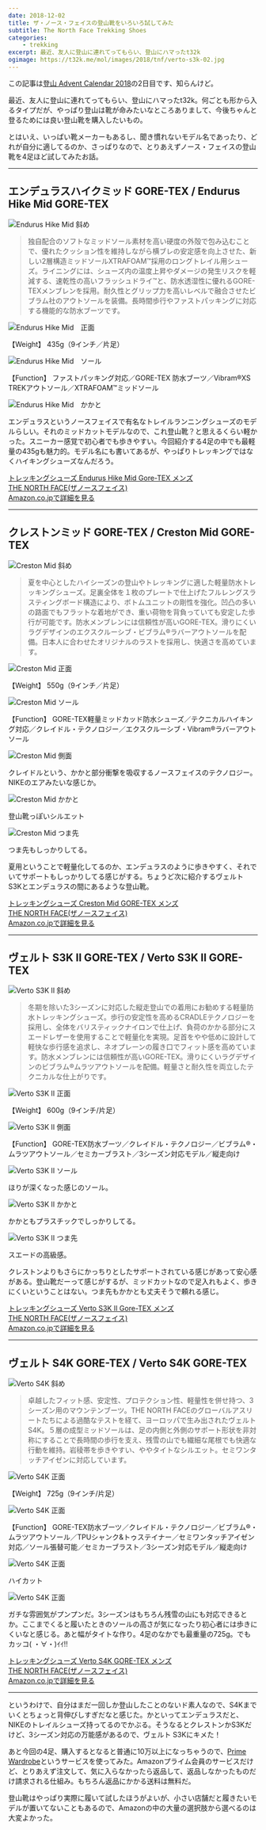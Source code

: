 ```yaml
---
date: 2018-12-02
title: ザ・ノース・フェイスの登山靴をいろいろ試してみた
subtitle: The North Face Trekking Shoes
categories: 
    - trekking
excerpt: 最近、友人に登山に連れてってもらい、登山にハマったt32k
ogimage: https://t32k.me/mol/images/2018/tnf/verto-s3k-02.jpg
---
```


この記事は[登山 Advent Calendar 2018](https://adventar.org/calendars/3111#list-2018-12-02)の2日目です、知らんけど。

最近、友人に登山に連れてってもらい、登山にハマったt32k。何ごとも形から入るタイプだが、やっぱり登山は靴が命みたいなところありまして、今後ちゃんと登るためには良い登山靴を購入したいもの。

とはいえ、いっぱい靴メーカーもあるし、聞き慣れないモデル名であったり、どれが自分に適してるのか、さっぱりなので、とりあえずノース・フェイスの登山靴を4足ほど試してみたお話。

---

## エンデュラスハイクミッド GORE-TEX / Endurus Hike Mid GORE-TEX

![Endurus Hike Mid 斜め](/mol/images/2018/tnf/endurus-hike-mid-00.jpg)

> 独自配合のソフトなミッドソール素材を高い硬度の外殻で包み込むことで、優れたクッション性を維持しながら横ブレの安定感を向上させた、新しい2層構造ミッドソールXTRAFOAM™採用のロングトレイル用シューズ。ライニングには、シューズ内の温度上昇やダメージの発生リスクを軽減する、速乾性の高いフラッシュドライ™と、防水透湿性に優れるGORE-TEXメンブレンを採用。耐久性とグリップ力を高いレベルで融合させたビブラム社のアウトソールを装備。長時間歩行やファストパッキングに対応する機能的な防水ブーツです。

![Endurus Hike Mid　正面](/mol/images/2018/tnf/endurus-hike-mid-01.jpg)

【Weight】	435g（9インチ／片足）

![Endurus Hike Mid　ソール](/mol/images/2018/tnf/endurus-hike-mid-02.jpg)

【Function】	ファストパッキング対応／GORE-TEX 防水ブーツ／Vibram®XS TREKアウトソール／XTRAFOAM™ミッドソール

![Endurus Hike Mid　かかと](/mol/images/2018/tnf/endurus-hike-mid-03.jpg)

エンデュラスというノースフェイスで有名なトレイルランニングシューズのモデルらしい。それのミッドカットモデルなので、これ登山靴？と思えるくらい軽かった。スニーカー感覚で初心者でも歩きやすい。今回紹介する4足の中でも最軽量の435gも魅力的。モデル名にも書いてあるが、やっぱりトレッキングではなくハイキングシューズなんだろう。

<div class="__media"><a href="https://www.amazon.co.jp/dp/B07916X9Z2/?tag=warikiru-22" target="_blank" rel="noopener">
<img src="https://images-na.ssl-images-amazon.com/images/I/81eybJrGslL._UL1500_.jpg" alt="" class="__media__image">
<div class="__media__body">
    <div>トレッキングシューズ Endurus Hike Mid Gore-TEX メンズ</div>
    <div class="__media__text">THE NORTH FACE(ザノースフェイス)</div>
    <div>Amazon.co.jpで詳細を見る</div>
</div>
</a></div>

---

## クレストンミッド GORE-TEX / Creston Mid GORE-TEX

![Creston Mid 斜め](/mol/images/2018/tnf/creston-mid-00.jpg)

> 夏を中心としたハイシーズンの登山やトレッキングに適した軽量防水トレッキングシューズ。足裏全体を１枚のプレートで仕上げたフルレングスラスティングボード構造により、ボトムユニットの剛性を強化。凹凸の多いの路面でもフラットな着地ができ、重い荷物を背負っていても安定した歩行が可能です。防水メンブレンには信頼性が高いGORE-TEX。滑りにくいラグデザインのエクスクルーシブ・ビブラム®ラバーアウトソールを配備。日本人に合わせたオリジナルのラストを採用し、快適さを高めています。

![Creston Mid 正面](/mol/images/2018/tnf/creston-mid-01.jpg)

【Weight】	550g（9インチ／片足）

![Creston Mid ソール](/mol/images/2018/tnf/creston-mid-02.jpg)

【Function】	GORE-TEX軽量ミッドカッド防水シューズ／テクニカルハイキング対応／クレイドル・テクノロジー／エクスクルーシブ・Vibram®ラバーアウトソール

![Creston Mid 側面](/mol/images/2018/tnf/creston-mid-03.jpg)

クレイドルという、かかと部分衝撃を吸収するノースフェイスのテクノロジー。NIKEのエアみたいな感じか。

![Creston Mid かかと](/mol/images/2018/tnf/creston-mid-04.jpg)

登山靴っぽいシルエット

![Creston Mid つま先](/mol/images/2018/tnf/creston-mid-05.jpg)

つま先もしっかりしてる。

夏用ということで軽量化してるのか、エンデュラスのように歩きやすく、それでいてサポートもしっかりしてる感じがする。ちょうど次に紹介するヴェルト S3Kとエンデュラスの間にあるような登山靴。


<div class="__media"><a href="https://www.amazon.co.jp/gp/product/B07916HNYN/?tag=warikiru-22" target="_blank" rel="noopener">
<img src="https://images-na.ssl-images-amazon.com/images/I/81KWomf0SpL._UL1500_.jpg" alt="" class="__media__image">
<div class="__media__body">
    <div>トレッキングシューズ Creston Mid GORE-TEX メンズ</div>
    <div class="__media__text">THE NORTH FACE(ザノースフェイス)</div>
    <div>Amazon.co.jpで詳細を見る</div>
</div>
</a></div>

---

## ヴェルト S3K II GORE-TEX / Verto S3K II GORE-TEX

![Verto S3K II 斜め](/mol/images/2018/tnf/verto-s3k-00.jpg)

> 冬期を除いた3シーズンに対応した縦走登山での着用にお勧めする軽量防水トレッキングシューズ。歩行の安定性を高めるCRADLEテクノロジーを採用し、全体をバリスティックナイロンで仕上げ、負荷のかかる部分にスエードレザーを使用することで軽量化を実現。足首をやや低めに設計して軽快な歩行感を追求し、ネオプレーンの履き口でフィット感を高めています。防水メンブレンには信頼性が高いGORE-TEX。滑りにくいラグデザインのビブラム®ムラツアウトソールを配備。軽量さと耐久性を両立したテクニカルな仕上がりです。

![Verto S3K II 正面](/mol/images/2018/tnf/verto-s3k-01.jpg)

【Weight】 600g（9インチ/片足）

![Verto S3K II 側面](/mol/images/2018/tnf/verto-s3k-02.jpg)

【Function】 GORE-TEX防水ブーツ／クレイドル・テクノロジー／ビブラム®・ムラツアウトソール／セミカーブラスト／3シーズン対応モデル／縦走向け

![Verto S3K II ソール](/mol/images/2018/tnf/verto-s3k-03.jpg)

ほりが深くなった感じのソール。

![Verto S3K II かかと](/mol/images/2018/tnf/verto-s3k-04.jpg)

かかともプラスチックでしっかりしてる。

![Verto S3K II つま先](/mol/images/2018/tnf/verto-s3k-05.jpg)

スエードの高級感。

クレストンよりもさらにかっちりとしたサポートされている感じがあって安心感がある。登山靴だーって感じがするが、ミッドカットなので足入れもよく、歩きにくいということはない。つま先もかかとも丈夫そうで頼れる感じ。

<div class="__media"><a href="https://www.amazon.co.jp/gp/product/B07916M7D6/?tag=warikiru-22" target="_blank" rel="noopener">
<img src="https://images-na.ssl-images-amazon.com/images/I/91gcps-5UpL._UL1500_.jpg" alt="" class="__media__image">
<div class="__media__body">
    <div>トレッキングシューズ Verto S3K Ⅱ Gore-TEX メンズ</div>
    <div class="__media__text">THE NORTH FACE(ザノースフェイス)</div>
    <div>Amazon.co.jpで詳細を見る</div>
</div>
</a></div>

---

## ヴェルト S4K GORE-TEX / Verto S4K GORE-TEX

![Verto S4K 斜め](/mol/images/2018/tnf/verto-s4k-00.jpg)

> 卓越したフィット感、安定性、プロテクション性、軽量性を併せ持つ、3シーズン用のマウンテンブーツ。THE NORTH FACEのグローバルアスリートたちによる過酷なテストを経て、ヨーロッパで生み出されたヴェルトS4K。５層の成型ミッドソールは、足の内側と外側のサポート形状を非対称にすることで長時間の歩行を支え、残雪の山でも繊細な尾根でも快適な行動を維持。岩稜帯を歩きやすい、ややタイトなシルエット。セミワンタッチアイゼンに対応しています。

![Verto S4K 正面](/mol/images/2018/tnf/verto-s4k-01.jpg)

【Weight】 725g（9インチ/片足）

![Verto S4K 正面](/mol/images/2018/tnf/verto-s4k-02.jpg)

【Function】 GORE-TEX防水ブーツ／クレイドル・テクノロジー／ビブラム®・ムラツアウトソール／TPUシャンク&トゥステイナー／セミワンタッチアイゼン対応／ソール張替可能／セミカーブラスト／3シーズン対応モデル／縦走向け

![Verto S4K 正面](/mol/images/2018/tnf/verto-s4k-03.jpg)

ハイカット

![Verto S4K 正面](/mol/images/2018/tnf/verto-s4k-04.jpg)

ガチな雰囲気がプンプンだ。3シーズンはもちろん残雪の山にも対応できるとか。ここまでくると履いたときのソールの高さが気になったり初心者には歩きにくいなと感じる。あと幅がタイトな作り。4足のなかでも最重量の725g。でもカッコ( ・∀・)ｲｲ!!

<div class="__media"><a href="https://www.amazon.co.jp/gp/product/B01C3MYAEE/?tag=warikiru-22" target="_blank" rel="noopener">
<img src="https://images-na.ssl-images-amazon.com/images/I/81xm5oI-GGL._UL1500_.jpg" alt="" class="__media__image">
<div class="__media__body">
    <div>トレッキングシューズ Verto S4K GORE-TEX メンズ</div>
    <div class="__media__text">THE NORTH FACE(ザノースフェイス)</div>
    <div>Amazon.co.jpで詳細を見る</div>
</div>
</a></div>

---

というわけで、自分はまだ一回しか登山したことのないド素人なので、S4Kまでいくとちょっと背伸びしすぎだなと感じた。かといってエンデュラスだと、NIKEのトレイルシューズ持ってるのでかぶる。そうなるとクレストンかS3Kだけど、3シーズン対応の万能感があるので、ヴェルト S3Kにキメた！

あと今回の4足、購入するとなると普通に10万以上になっちゃうので、[Prime Wardrobe](https://www.amazon.co.jp/b/?ie=UTF8&bbn=5429200051&node=5425661051&tag=googhydr-22&ref=pd_sl_8asslomlsr_b&adgrpid=59329490045&hvpone=&hvptwo=&hvadid=305683474748&hvpos=1t1&hvnetw=g&hvrand=2786119122743167591&hvqmt=b&hvdev=c&hvdvcmdl=&hvlocint=&hvlocphy=1028853&hvtargid=kwd-548920076048)というサービスを使ってみた。Amazonプライム会員のサービスだけど、とりあえず注文して、気に入らなかったら返品して、返品しなかったものだけ請求される仕組み。もちろん返品にかかる送料は無料だ。

登山靴はやっぱり実際に履いて試したほうがよいが、小さい店舗だと履きたいモデルが置いてないこともあるので、Amazonの中の大量の選択肢から選べるのは大変よかった。
